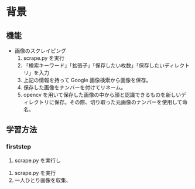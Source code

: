 # 背景

## 機能

- 画像のスクレイピング
  1. scrape.py を実行
  2. 「検索キーワード」「拡張子」「保存したい枚数」「保存したいディレクトリ」を入力
  3. 上記の情報を持って Google 画像検索から画像を保存。
  4. 保存した画像をナンバーを付けてリネーム。
  5. opencv を用いて保存した画像の中から顔と認識できるものを新しいディレクトリに保存。その際、切り取った元画像のナンバーを使用して命名。

## 学習方法

### firststep

1. scrape.py を実行し

1) scrape.py を実行
2) 一人ひとり画像を収集、

